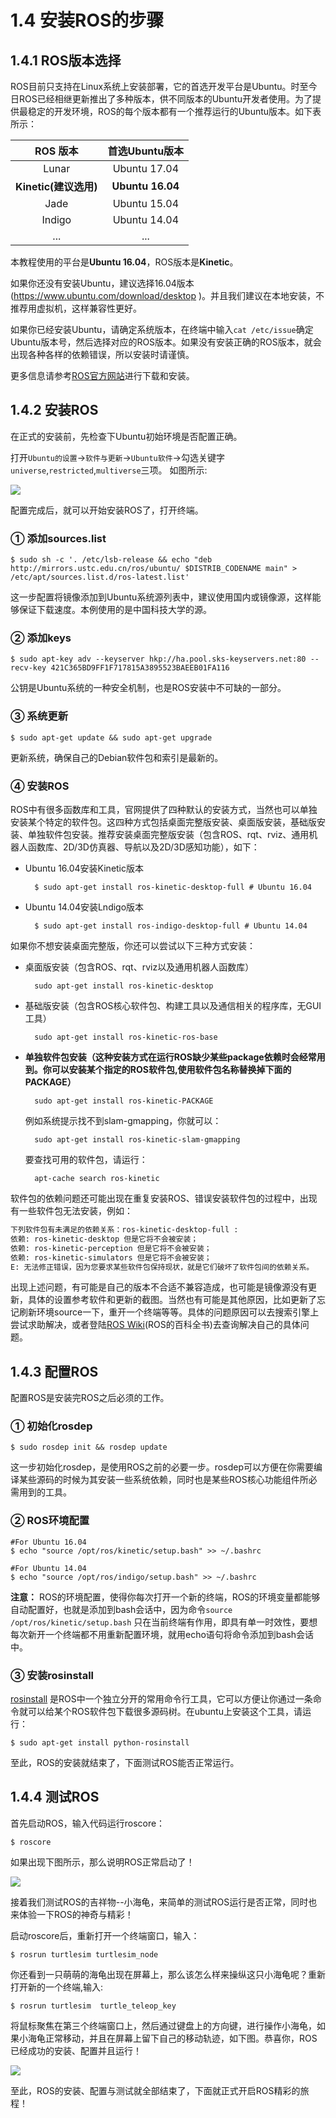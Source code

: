 # 1.4 安装ROS的步骤

## 1.4.1 ROS版本选择
ROS目前只支持在Linux系统上安装部署，它的首选开发平台是Ubuntu。时至今日ROS已经相继更新推出了多种版本，供不同版本的Ubuntu开发者使用。为了提供最稳定的开发环境，ROS的每个版本都有一个推荐运行的Ubuntu版本。如下表所示：


|    ROS 版本    | 首选Ubuntu版本 |
| :------:   | :------:           |
| Lunar      |   Ubuntu 17.04 |
| **Kinetic(建议选用)**    |  **Ubuntu 16.04**  |
| Jade       |  Ubuntu 15.04  |
| Indigo     |  Ubuntu 14.04  |
| ...        |  ...           |

本教程使用的平台是**Ubuntu 16.04**，ROS版本是**Kinetic**。

如果你还没有安装Ubuntu，建议选择16.04版本(https://www.ubuntu.com/download/desktop )。并且我们建议在本地安装，不推荐用虚拟机，这样兼容性更好。

如果你已经安装Ubuntu，请确定系统版本，在终端中输入`cat /etc/issue`确定Ubuntu版本号，然后选择对应的ROS版本。如果没有安装正确的ROS版本，就会出现各种各样的依赖错误，所以安装时请谨慎。

更多信息请参考[ROS官方网站](http://www.ros.org/)进行下载和安装。

## 1.4.2 安装ROS

在正式的安装前，先检查下Ubuntu初始环境是否配置正确。

打开`Ubuntu的设置`->`软件与更新`->`Ubuntu软件`->勾选关键字`universe`,`restricted`,`multiverse`三项。
如图所示:

![](/pics/source.png)

配置完成后，就可以开始安装ROS了，打开终端。


### ① 添加sources.list

	$ sudo sh -c '. /etc/lsb-release && echo "deb http://mirrors.ustc.edu.cn/ros/ubuntu/ $DISTRIB_CODENAME main" > /etc/apt/sources.list.d/ros-latest.list'

这一步配置将镜像添加到Ubuntu系统源列表中，建议使用国内或镜像源，这样能够保证下载速度。本例使用的是中国科技大学的源。

### ② 添加keys

	$ sudo apt-key adv --keyserver hkp://ha.pool.sks-keyservers.net:80 --recv-key 421C365BD9FF1F717815A3895523BAEEB01FA116

公钥是Ubuntu系统的一种安全机制，也是ROS安装中不可缺的一部分。

### ③ 系统更新

	$ sudo apt-get update && sudo apt-get upgrade

更新系统，确保自己的Debian软件包和索引是最新的。

### ④ 安装ROS

ROS中有很多函数库和工具，官网提供了四种默认的安装方式，当然也可以单独安装某个特定的软件包。这四种方式包括桌面完整版安装、桌面版安装，基础版安装、单独软件包安装。推荐安装桌面完整版安装（包含ROS、rqt、rviz、通用机器人函数库、2D/3D仿真器、导航以及2D/3D感知功能），如下：

* Ubuntu 16.04安装Kinetic版本

		$ sudo apt-get install ros-kinetic-desktop-full # Ubuntu 16.04

* Ubuntu 14.04安装Lndigo版本

		$ sudo apt-get install ros-indigo-desktop-full # Ubuntu 14.04

如果你不想安装桌面完整版，你还可以尝试以下三种方式安装：

* 桌面版安装（包含ROS、rqt、rviz以及通用机器人函数库）

		sudo apt-get install ros-kinetic-desktop

* 基础版安装（包含ROS核心软件包、构建工具以及通信相关的程序库，无GUI工具）

		sudo apt-get install ros-kinetic-ros-base

* **单独软件包安装（这种安装方式在运行ROS缺少某些package依赖时会经常用到。你可以安装某个指定的ROS软件包,使用软件包名称替换掉下面的PACKAGE）**

		sudo apt-get install ros-kinetic-PACKAGE

    例如系统提示找不到slam-gmapping，你就可以：

		sudo apt-get install ros-kinetic-slam-gmapping

	要查找可用的软件包，请运行：

		apt-cache search ros-kinetic


软件包的依赖问题还可能出现在重复安装ROS、错误安装软件包的过程中，出现有一些软件包无法安装，例如：
```bash
下列软件包有未满足的依赖关系：ros-kinetic-desktop-full : 
依赖: ros-kinetic-desktop 但是它将不会被安装；
依赖: ros-kinetic-perception 但是它将不会被安装；
依赖: ros-kinetic-simulators 但是它将不会被安装；
E: 无法修正错误，因为您要求某些软件包保持现状，就是它们破坏了软件包间的依赖关系。
```
出现上述问题，有可能是自己的版本不合适不兼容造成，也可能是镜像源没有更新，具体的设置参考软件和更新的截图。当然也有可能是其他原因，比如更新了忘记刷新环境source一下，重开一个终端等等。具体的问题原因可以去搜索引擎上尝试求助解决，或者登陆[ROS Wiki](http://wiki.ros.org/ROS/)(ROS的百科全书)去查询解决自己的具体问题。


## 1.4.3 配置ROS
配置ROS是安装完ROS之后必须的工作。

### ① 初始化rosdep

	$ sudo rosdep init && rosdep update
这一步初始化rosdep，是使用ROS之前的必要一步。rosdep可以方便在你需要编译某些源码的时候为其安装一些系统依赖，同时也是某些ROS核心功能组件所必需用到的工具。

### ② ROS环境配置

	#For Ubuntu 16.04
	$ echo "source /opt/ros/kinetic/setup.bash" >> ~/.bashrc

	#For Ubuntu 14.04
	$ echo "source /opt/ros/indigo/setup.bash" >> ~/.bashrc

**注意：** ROS的环境配置，使得你每次打开一个新的终端，ROS的环境变量都能够自动配置好，也就是添加到bash会话中，因为命令`source /opt/ros/kinetic/setup.bash`
只在当前终端有作用，即具有单一时效性，要想每次新开一个终端都不用重新配置环境，就用echo语句将命令添加到bash会话中。

### ③ 安装rosinstall

[rosinstall](http://wiki.ros.org/rosinstall) 是ROS中一个独立分开的常用命令行工具，它可以方便让你通过一条命令就可以给某个ROS软件包下载很多源码树。在ubuntu上安装这个工具，请运行：

	$ sudo apt-get install python-rosinstall


至此，ROS的安装就结束了，下面测试ROS能否正常运行。

## 1.4.4 测试ROS

首先启动ROS，输入代码运行roscore：

	$ roscore

如果出现下图所示，那么说明ROS正常启动了！

![](../pics/rostest_roscore.png)

接着我们测试ROS的吉祥物--小海龟，来简单的测试ROS运行是否正常，同时也来体验一下ROS的神奇与精彩！

启动roscore后，重新打开一个终端窗口，输入：

	$ rosrun turtlesim turtlesim_node

你还看到一只萌萌的海龟出现在屏幕上，那么该怎么样来操纵这只小海龟呢？重新打开新的一个终端,输入:

	$ rosrun turtlesim  turtle_teleop_key

将鼠标聚焦在第三个终端窗口上，然后通过键盘上的方向键，进行操作小海龟，如果小海龟正常移动，并且在屏幕上留下自己的移动轨迹，如下图。恭喜你，ROS已经成功的安装、配置并且运行！

![](../pics/turtlesim.png)

至此，ROS的安装、配置与测试就全部结束了，下面就正式开启ROS精彩的旅程！

